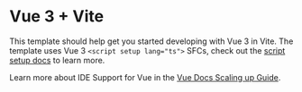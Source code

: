 # Vue 3 + Vite

This template should help get you started developing with Vue 3 in Vite. The template uses Vue 3 `<script setup lang="ts">` SFCs, check out the [script setup docs](https://v3.vuejs.org/api/sfc-script-setup.html#sfc-script-setup) to learn more.

Learn more about IDE Support for Vue in the [Vue Docs Scaling up Guide](https://vuejs.org/guide/scaling-up/tooling.html#ide-support).
